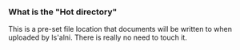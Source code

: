 ### What is the "Hot directory"

This is a pre-set file location that documents will be written to when uploaded by Is'alni. There is really no need to touch it.
